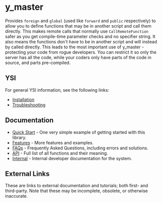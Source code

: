 # y_master

Provides `foreign` and `global` (used like `forward` and `public` respectively) to allow you to define functions that may be in another script and call them directly.  This makes remote calls that normally use `CallRemoteFunction` safer as you get compile-time parameter checks and no specifier string.  It also means the functions don't have to be in another script and will instead by called directly.  This leads to the most important use of y_master - protecting your code from rogue developers.  You can restrict it so only the server has all the code, while your coders only have parts of the code in source, and parts pre-compiled.

## YSI

For general YSI information, see the following links:

* [Installation](../installation.md)
* [Troubleshooting](../troubleshooting.md)

## Documentation

* [Quick Start](y_master/quick-start.md) - One very simple example of getting started with this library.
* [Features](y_master/features.md) - More features and examples.
* [FAQs](y_master/faqs.md) - Frequently Asked Questions, including errors and solutions.
* [API](y_master/api.md) - Full list of all functions and their meaning.
* [Internal](y_master/internal.md) - Internal developer documentation for the system.

## External Links

These are links to external documentation and tutorials; both first- and third-party.  Note that these may be incomplete, obsolete, or otherwise inaccurate.

